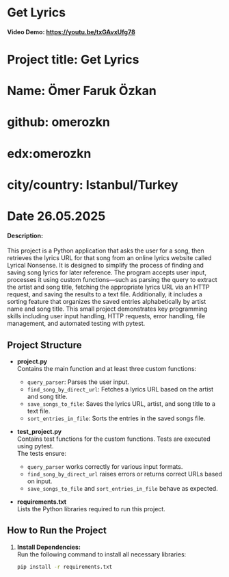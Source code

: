 # Get Lyrics

#### Video Demo: https://youtu.be/txGAvxUfg78
# Project title: Get Lyrics
# Name: Ömer Faruk Özkan
# github: omerozkn
# edx:omerozkn
# city/country: Istanbul/Turkey
# Date 26.05.2025
#### Description:
This project is a Python application that asks the user for a song, then retrieves the lyrics URL for that song from an online lyrics website called Lyrical Nonsense. It is designed to simplify the process of finding and saving song lyrics for later reference. The program accepts user input, processes it using custom functions—such as parsing the query to extract the artist and song title, fetching the appropriate lyrics URL via an HTTP request, and saving the results to a text file. Additionally, it includes a sorting feature that organizes the saved entries alphabetically by artist name and song title. This small project demonstrates key programming skills including user input handling, HTTP requests, error handling, file management, and automated testing with pytest.

## Project Structure

- **project.py**  
  Contains the main function and at least three custom functions:
  - `query_parser`: Parses the user input.
  - `find_song_by_direct_url`: Fetches a lyrics URL based on the artist and song title.
  - `save_songs_to_file`: Saves the lyrics URL, artist, and song title to a text file.
  - `sort_entries_in_file`: Sorts the entries in the saved songs file.
  
- **test_project.py**  
  Contains test functions for the custom functions. Tests are executed using pytest.  
  The tests ensure:
  - `query_parser` works correctly for various input formats.
  - `find_song_by_direct_url` raises errors or returns correct URLs based on input.
  - `save_songs_to_file` and `sort_entries_in_file` behave as expected.

- **requirements.txt**  
  Lists the Python libraries required to run this project.

## How to Run the Project

1. **Install Dependencies:**  
   Run the following command to install all necessary libraries:
   ```bash
   pip install -r requirements.txt
